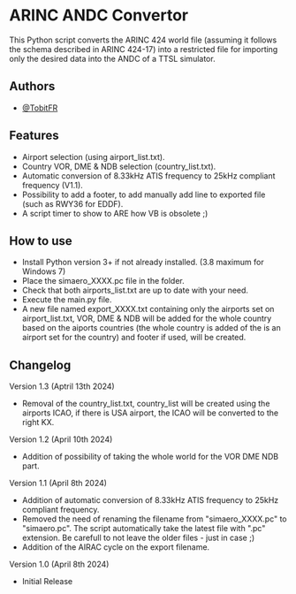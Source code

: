 
# ARINC ANDC Convertor

This Python script converts the ARINC 424 world file (assuming it follows the schema described in ARINC 424-17) into a restricted file for importing only the desired data into the ANDC of a TTSL simulator.


## Authors

- [@TobitFR](https://www.github.com/TobitFR)


## Features

- Airport selection (using airport_list.txt).
- Country VOR, DME & NDB selection (country_list.txt).
- Automatic conversion of 8.33kHz ATIS frequency to 25kHz compliant frequency (V1.1).
- Possibility to add a footer, to add manually add line to exported file (such as RWY36 for EDDF).
- A script timer to show to ARE how VB is obsolete ;)

## How to use

- Install Python version 3+ if not already installed. (3.8 maximum for Windows 7)
- Place the simaero_XXXX.pc file in the folder.
- Check that both airports_list.txt are up to date with your need.
- Execute the main.py file.
- A new file named export_XXXX.txt containing only the airports set on airport_list.txt, VOR, DME & NDB will be added for the whole country based on the aiports countries (the whole country is added of the is an airport set for the country) and footer if used, will be created.
  
## Changelog
Version 1.3 (Aptril 13th 2024)
 - Removal of the country_list.txt, country_list will be created using the airports ICAO, if there is USA airport, the ICAO will be converted to the right KX.

Version 1.2 (April 10th 2024)
- Addition of possibility of taking the whole world for the VOR DME NDB part.

Version 1.1 (April 8th 2024)
- Addition of automatic conversion of 8.33kHz ATIS frequency to 25kHz compliant frequency.
- Removed the need of renaming the filename from "simaero_XXXX.pc" to "simaero.pc". The script automatically take the latest file with ".pc" extension. Be carefull to not leave the older files - just in case ;)
- Addition of the AIRAC cycle on the export filename.

Version 1.0 (April 8th 2024)
- Initial Release
